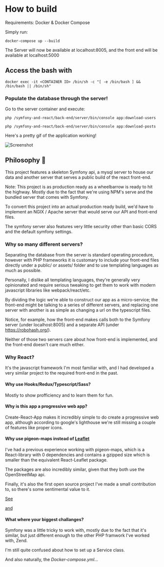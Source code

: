 # How to build

Requirements: Docker & Docker Compose

Simply run:

`docker-compose up --build`

The Server will now be available at localhost:8005,
and the front end will be available at localhost:5000

## Access the bash with

`docker exec -it <CONTAINER ID> /bin/sh -c "[ -e /bin/bash ] && /bin/bash || /bin/sh"`

### Populate the database through the server!

Go to the server container and execute:

`php /symfony-and-react/back-end/server/bin/console app:download-users`

`php /symfony-and-react/back-end/server/bin/console app:download-posts`

Here's a pretty gif of the application working!

![Screenshot](pretty.gif)


## Philosophy 🤔

This project features a skeleton Symfony api, a mysql server to house our data and another server that serves a public build of the react front-end.

Note: This project is as production ready as a wheelbarrow is ready to hit the highway. Mostly due to the fact that we're using NPM's serve and the bundled server that comes with Symfony. 

To convert this project into an actual production ready build, we'd have to implement an NGIX / Apache server that would serve our API and front-end files.

The symfony server also features very little security other than basic CORS and the default symfony settings.

### Why so many different servers? 

Separating the database from the server is standard operating procedure, however with PHP frameworks it is customary to include your front-end files directly under a public/ or assets/ folder and to use templating languages as much as possible.

Personally, I dislike all templating languages, they're generally very opinionated and require serious tweaking to get them to work with modern javascript libraries like webpack/react/etc.

By dividing the logic we're able to construct our app as a micro-service; the front-end might be talking to a series of different servers, and replacing one server with another is as simple as changing a url on the typescript files.

Notice, for example, how the front-end makes calls both to the Symfony server (under localhost:8005) and a separate API (under https://robohash.org/). 

Neither of those two servers care about how front-end is implemented, and the front-end doesn't care much either.

### Why React?

It's the javascript framework I'm most familiar with, and I had developed a very similar project to the required front-end in the past.

#### Why use Hooks/Redux/Typescript/Sass?

Mostly to show profficiency and to learn them for fun.

#### Why is this app a progressive web app?

Create-React-App makes it incredibly simple to do create a progressive web app, although according to google's lighthouse we're still missing a couple of features like proper icons.

#### Why use pigeon-maps instead of [Leaflet](https://leafletjs.com)

I've had a previous experience working with pigeon-maps, which is a React-library with 0 dependencies and contains a gzipped size which is smaller than the equivalent React-Leaflet package.

The packages are also incredibly similar, given that they both use the OpenStreetMap api.

Finally, it's also the first open source project I've made a small contribution to, so there's some sentimental value to it.

[See](https://github.com/mariusandra/pigeon-maps/issues/69)

[and](https://github.com/mariusandra/pigeon-maps/pull/70)

#### What where your biggest challanges?

Symfony was a little tricky to work with,
mostly due to the fact that it's similar, but just different enough to the other PHP framwork I've worked with, Zend.

I'm still quite confused about how to set up a Service class.

And also naturally, the _Docker-compose.yml_...
